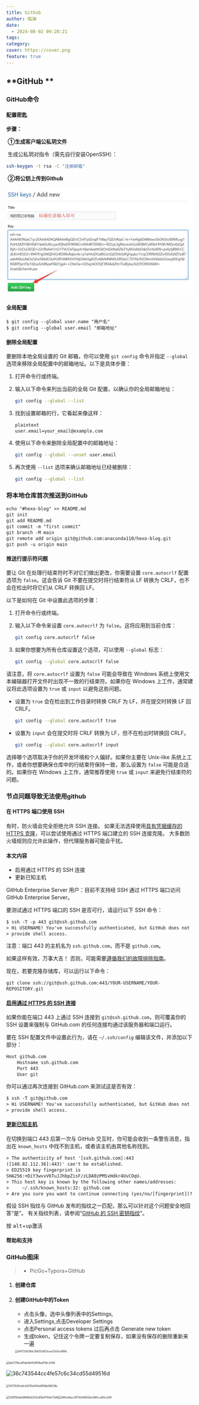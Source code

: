 ```yaml
---
title: Github
author: 临渊
date:
  - 2024-08-02 09:28:21
tags:
category: 
cover: https://cover.png
feature: true
---
```





## **GitHub **

### **GitHub命令**

#### 配置密匙

**步骤：**

​     **①生成客户端公私玥文件**

​      生成公私玥对指令（需先自行安装OpenSSH）：

```bash
ssh-keygen -t rsa -C "注册邮箱"
```



​     **②将公钥上传到Github**

![](https://raw.githubusercontent.com/anaconda110/MyPic/img/img/clip_image002.jpg)

#### 全局配置

``` 
$ git config --global user.name "用户名"
$ git config --global user.email "邮箱地址"
```

#### 删除全局配置

要删除本地全局设置的 Git 邮箱，你可以使用 `git config` 命令并指定 `--global` 选项来移除全局配置中的邮箱地址。以下是具体步骤：

1. 打开命令行或终端。

2. 输入以下命令来列出当前的全局 Git 配置，以确认你的全局邮箱地址：

   ```bash
   git config --global --list
   ```

3. 找到设置邮箱的行，它看起来像这样：

   ```
   plaintext
   user.email=your_email@example.com
   ```

4. 使用以下命令来删除全局配置中的邮箱地址：

   ```bash
   git config --global --unset user.email
   ```

5. 再次使用 `--list` 选项来确认邮箱地址已经被删除：

   ```bash
   git config --global --list
   ```

### 将本地仓库首次推送到GitHub

``` 
echo "#hexo-blog" >> README.md
git init
git add README.md
git commit -m "first commit"
git branch -M main
git remote add origin git@github.com:anaconda110/hexo-blog.git
git push -u origin main
```





#### 推送行提示符问题

要让 Git 在处理行结束符时不对它们做出更改，你需要设置 `core.autocrlf` 配置选项为 `false`。这会告诉 Git 不要在提交时将行结束符从 LF 转换为 CRLF，也不会在检出时将它们从 CRLF 转换回 LF。

以下是如何在 Git 中设置此选项的步骤：

1. 打开命令行或终端。

2. 输入以下命令来设置 `core.autocrlf` 为 `false`。这将应用到当前仓库：

   ```bash
   git config core.autocrlf false
   ```

3. 如果你想要为所有仓库设置这个选项，可以使用 `--global` 标志：

   ```bash
   git config --global core.autocrlf false
   ```

请注意，将 `core.autocrlf` 设置为 `false` 可能会导致在 Windows 系统上使用文本编辑器打开文件时出现不一致的行结束符。如果你在 Windows 上工作，通常建议将此选项设置为 `true` 或 `input` 以避免这些问题。

- 设置为 `true` 会在检出到工作目录时转换 CRLF 为 LF，并在提交时转换 LF 回 CRLF。

  ```bash
  git config --global core.autocrlf true
  ```

- 设置为 `input` 会在提交时将 CRLF 转换为 LF，但不在检出时转换回 CRLF。

  ```bash
  git config --global core.autocrlf input
  ```

选择哪个选项取决于你的开发环境和个人偏好。如果你主要在 Unix-like 系统上工作，或者你想要确保仓库中的行结束符保持一致，那么设置为 `false` 可能是合适的。如果你在 Windows 上工作，通常推荐使用 `true` 或 `input` 来避免行结束符的问题。

### 节点问题导致无法使用github

#### 在 HTTPS 端口使用 SSH

有时，防火墙会完全拒绝允许 SSH 连接。 如果无法选择使用[具有凭据缓存的 HTTPS 克隆](https://docs.github.com/zh/github/getting-started-with-github/caching-your-github-credentials-in-git)，可以尝试使用通过 HTTPS 端口建立的 SSH 连接克隆。 大多数防火墙规则应允许此操作，但代理服务器可能会干扰。

#### 本文内容

- 启用通过 HTTPS 的 SSH 连接
- 更新已知主机

GitHub Enterprise Server 用户：目前不支持经 SSH 通过 HTTPS 端口访问 GitHub Enterprise Server。

要测试通过 HTTPS 端口的 SSH 是否可行，请运行以下 SSH 命令：

```shell
$ ssh -T -p 443 git@ssh.github.com
> Hi USERNAME! You've successfully authenticated, but GitHub does not
> provide shell access.
```

注意：端口 443 的主机名为 `ssh.github.com`，而不是 `github.com`。

如果这样有效，万事大吉！ 否则，可能需要[遵循我们的故障排除指南](https://docs.github.com/zh/authentication/troubleshooting-ssh/error-permission-denied-publickey)。

现在，若要克隆存储库，可以运行以下命令：

```shell
git clone ssh://git@ssh.github.com:443/YOUR-USERNAME/YOUR-REPOSITORY.git
```

#### [启用通过 HTTPS 的 SSH 连接](https://docs.github.com/zh/authentication/troubleshooting-ssh/using-ssh-over-the-https-port#enabling-ssh-connections-over-https)

如果你能在端口 443 上通过 SSH 连接到 `git@ssh.github.com`，则可覆盖你的 SSH 设置来强制与 GitHub.com 的任何连接均通过该服务器和端口运行。

要在 SSH 配置文件中设置此行为，请在 `~/.ssh/config` 编辑该文件，并添加以下部分：

```text
Host github.com
    Hostname ssh.github.com
    Port 443
    User git
```

你可以通过再次连接到 GitHub.com 来测试这是否有效：

```shell
$ ssh -T git@github.com
> Hi USERNAME! You've successfully authenticated, but GitHub does not
> provide shell access.
```

#### [更新已知主机](https://docs.github.com/zh/authentication/troubleshooting-ssh/using-ssh-over-the-https-port#updating-known-hosts)

在切换到端口 443 后第一次与 GitHub 交互时，你可能会收到一条警告消息，指出在 `known_hosts` 中找不到主机，或者该主机由其他名称找到。

```shell
> The authenticity of host '[ssh.github.com]:443 ([140.82.112.36]:443)' can't be established.
> ED25519 key fingerprint is SHA256:+DiY3wvvV6TuJJhbpZisF/zLDA0zPMSvHdkr4UvCOqU.
> This host key is known by the following other names/addresses:
>     ~/.ssh/known_hosts:32: github.com
> Are you sure you want to continue connecting (yes/no/[fingerprint])?
```

假设 SSH 指纹与 GitHub 发布的指纹之一匹配，那么可以针对这个问题安全地回答“是”。 有关指纹列表，请参阅“[GitHub 的 SSH 密钥指纹](https://docs.github.com/zh/authentication/keeping-your-account-and-data-secure/githubs-ssh-key-fingerprints)”。

按 <kbd>alt</kbd>+<kbd>up</kbd>激活

#### 帮助和支持

### GitHub图床

>* PicGo+Typora+GitHub

1. #### 创建仓库

2. #### 创建GitHub中的Token

   + 点击头像，选中头像列表中的Settings,
   + 进入Settings,点击Developer Settings
   + 点击Personal access tokens 过后再点击 Generate new token
   + 生成token，记住这个令牌一定要复制保存，如果没有保存的删除重新来一遍

   <img src="../../../../Users/Tom/Desktop/44733429dc7b631c603cea37a7ec899c.png" alt="44733429dc7b631c603cea37a7ec899c" style="zoom:50%;" />



<img src="../../../../Users/Tom/Desktop/bb12116ca91de4bff54619ad7f8c3358.png" alt="bb12116ca91de4bff54619ad7f8c3358" style="zoom:50%;" />

![36c743544cc4fe57c6c34cd55d49516d](../../../../Users/Tom/Desktop/36c743544cc4fe57c6c34cd55d49516d.png)

<img src="../../../../Users/Tom/Desktop/1472545cbfc5d781e004a855bb99236c.png" alt="1472545cbfc5d781e004a855bb99236c" style="zoom:50%;" />



<img src="../../../../Users/Tom/Desktop/539784de08f89d2203c85b41154e73d9.png" alt="539784de08f89d2203c85b41154e73d9" style="zoom: 50%;" /><img src="../../../../Users/Tom/Desktop/095cb8ac2973044902be360ccd92cd38.png" alt="095cb8ac2973044902be360ccd92cd38" style="zoom:50%;" />

